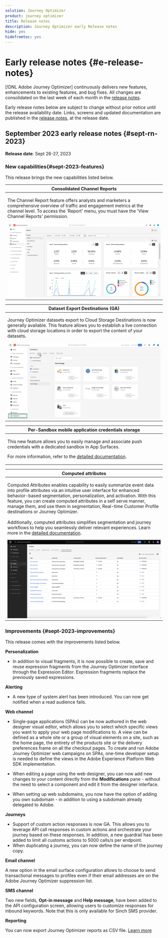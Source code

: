 ```yaml
---
solution: Journey Optimizer
product: journey optimizer
title: Release notes
description: Journey Optimizer early Release notes
hide: yes
hidefromtoc: yes
---
```

# Early release notes {#e-release-notes}

[!DNL Adobe Journey Optimizer] continuously delivers new features, enhancements to existing features, and bug fixes. All changes are consolidated on the last week of each month in the [release notes](release-notes.md). 

Early release notes below are subject to change without prior notice until the release availability date. Links, screens and updated documentation are published  in the [release notes](release-notes.md), at the release date.

## September 2023 early release notes {#sept-rn-2023}

**Release date**: Sept 26-27, 2023

### New capabilities{#sept-2023-features}

This release brings the new capabilities listed below.


<table>
<thead>
<tr>
<th><strong>Consolidated Channel Reports</strong><br/></th>
</tr>
</thead>
<tbody>
<tr>
<td>
<p>The Channel Report feature offers analysts and marketers a comprehensive overview of traffic and engagement metrics at the channel level. To access the 'Report' menu, you must have the 'View Channel Reports' permission.</p>
<img src="assets/channel-reports.png"/>
<!--p>For more information, refer to the <a href="../in-app/get-started-in-app.md">detailed documentation</a>.</p-->
</tr>
</tbody>
</table>


<table>
<thead>
<tr>
<th><strong>Dataset Export Destinations (GA)</strong><br/></th>
</tr>
</thead>
<tbody>
<tr>
<td>
<p>Journey Optimizer datasets export to Cloud Storage Destinations is now generally available. This feature allows you to establish a live connection with cloud storage locations in order to export the content of your datasets.</p>
<img src="../data/assets/dataset-export-setup.png">
<!--p>For more information, refer to the <a href="../audience/get-started-audience-orchestration.md">detailed documentation</a>.</p-->
</td>
</tr>
</tbody>
</table>

<table>
<thead>
<tr>
<th><strong>Per-Sandbox mobile application credentials storage</strong><br/></th>
</tr>
</thead>
<tbody>
<tr>
<td>
<p>This new feature allows you to easily manage and associate push credentials with a dedicated sandbox in App Surfaces.</p>
<p>For more information, refer to the <a href="../in-app/inapp-configuration.md">detailed documentation</a>.</p>
</tr>
</tbody>
</table>

<table>
<thead>
<tr>
<th><strong>Computed attributes</strong><br/></th>
</tr>
</thead>
<tbody>
<tr>
<td>
<p>Computed Attributes enables capability to easily summarize event data into profile attributes via an intuitive user interface for enhanced behavior-based segmentation, personalization, and activation. With this feature, you can create computed attributes in a self serve manner, manage them, and use them in segmentation, Real-time Customer Profile destinations or Journey Optimizer.<br/><br/>
Additionally, computed attributes simplifies segmentation and journey workflows to help you seamlessly deliver relevant experiences. Learn more in the <a href="https://experienceleague.adobe.com/docs/experience-platform/profile/computed-attributes/overview.html">detailed documentation</a>.</p>
<img src="assets/computed-attributes.png">
</tr>
</tbody>
</table>


### Improvements {#sept-2023-improvements}

This release comes with the improvements listed below.

<!--**Audiences**

* You can now target audiences uploaded from a CSV file into journeys and campaigns.
* You can now target audiences resulting from composition workflows into journeys. -->

**Personalization**

* In addition to visual fragments, it is now possible to create, save and reuse expression fragments from the Journey Optimizer interface through the Expression Editor. Expression fragments replace the previously saved expressions.    

**Alerting**

* A new type of system alert has been introduced. You can now get notified when a read audience fails.

**Web channel**

* Single-page applications (SPAs) can be now authored in the web designer visual editor, which allows you to select which specific views you want to apply your web page modifications to. A view can be defined as a whole site or a group of visual elements on a site, such as the home page, the entirety of the products site or the delivery preferences frame on all the checkout pages. To create and run Adobe Journey Optimizer web campaigns on SPAs, one-time developer setup is needed to define the views in the Adobe Experience Platform Web SDK implementation.

* When editing a page using the web designer, you can now add new changes to your content directly from the **Modifications** pane - without the need to select a component and edit it from the designer interface.
* When setting up web subdomains, you now have the option of adding you own subdomain - in addition to using a subdomain already delegated to Adobe.    

**Journeys**

* Support of custom action responses is now GA. This allows you to leverage API call responses in custom actions and orchestrate your journey based on these responses. In addition, a new guardrail has been added to limit all customs actions to 5000 calls/s per endpoint.
* When duplicating a journey, you can now define the name of the journey copy.

<!--
* The maximum duration that you can define in the Wait activity is now 29 days instead of 30.
-->

**Email channel**

A new option in the email surface configuration allows to choose to send transactional messages to profiles even if their email addresses are on the Adobe Journey Optimizer suppression list.   

**SMS channel**

Two new fields, **Opt-in message** and **Help message**, have been added to the API configuration screen, allowing users to customize responses for inbound keywords. Note that this is only available for Sinch SMS provider.

**Reporting**

You can now export Journey Optimizer reports as CSV file. [Learn more](../reports/global-report.md#export-reports)

<!--**Decision management**

Enhancements have been made to the audience picker in journeys or campaigns, with the addition of new columns displaying the origin and update frequency of audiences.    -->